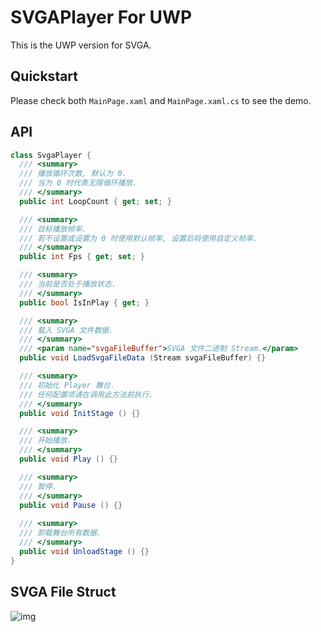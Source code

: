 # SVGAPlayer For UWP

This is the UWP version for SVGA.

## Quickstart

Please check both `MainPage.xaml` and `MainPage.xaml.cs` to see the demo.

## API

```c#
class SvgaPlayer {
  /// <summary>
  /// 播放循环次数, 默认为 0.
  /// 当为 0 时代表无限循环播放.
  /// </summary>
  public int LoopCount { get; set; }

  /// <summary>
  /// 目标播放帧率.
  /// 若不设置或设置为 0 时使用默认帧率, 设置后将使用自定义帧率.
  /// </summary>
  public int Fps { get; set; }

  /// <summary>
  /// 当前是否处于播放状态.
  /// </summary>
  public bool IsInPlay { get; }

  /// <summary>
  /// 载入 SVGA 文件数据.
  /// </summary>
  /// <param name="svgaFileBuffer">SVGA 文件二进制 Stream.</param>
  public void LoadSvgaFileData (Stream svgaFileBuffer) {}

  /// <summary>
  /// 初始化 Player 舞台.
  /// 任何配置项请在调用此方法前执行.
  /// </summary>
  public void InitStage () {} 

  /// <summary>
  /// 开始播放.
  /// </summary>
  public void Play () {}

  /// <summary>
  /// 暂停.
  /// </summary>
  public void Pause () {}
  
  /// <summary>
  /// 卸载舞台所有数据.
  /// </summary>
  public void UnloadStage () {}
}
```

## SVGA File Struct

![img](https://raw.githubusercontent.com/LancerComet/SVGAPlayer-UWP/master/Svga/SVGA%20File%20Sturct.png)
